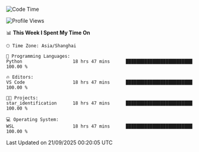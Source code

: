 <!--START_SECTION:waka-->
![Code Time](http://img.shields.io/badge/Code%20Time-3%2C125%20hrs%2055%20mins-blue)

![Profile Views](http://img.shields.io/badge/Profile%20Views-42-blue)

📊 **This Week I Spent My Time On** 

```text
🕑︎ Time Zone: Asia/Shanghai

💬 Programming Languages: 
Python                   18 hrs 47 mins      █████████████████████████   100.00 % 

🔥 Editors: 
VS Code                  18 hrs 47 mins      █████████████████████████   100.00 % 

🐱‍💻 Projects: 
star_identification      18 hrs 47 mins      █████████████████████████   100.00 % 

💻 Operating System: 
WSL                      18 hrs 47 mins      █████████████████████████   100.00 % 
```


 Last Updated on 21/09/2025 00:20:05 UTC
<!--END_SECTION:waka-->